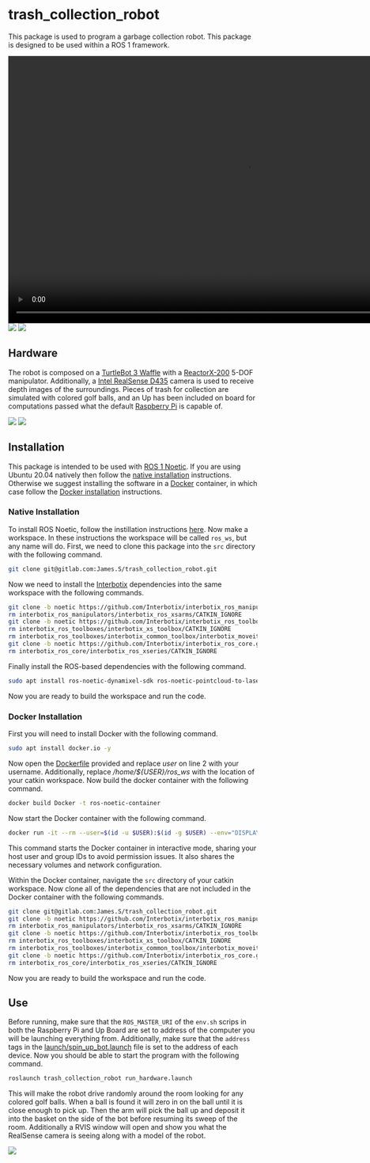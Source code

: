 # trash_collection_robot

This package is used to program a garbage collection robot.
This package is designed to be used within a ROS 1 framework.

<video width="960" height="540" controls>
  <source src="pics/video.mp4" type="video/mp4">
</video>
<img src="pics/video.gif">
<img src="pics/front.jpg">

## Hardware

The robot is composed on a [TurtleBot 3 Waffle](https://emanual.robotis.com/docs/en/platform/turtlebot3/features/) with a [ReactorX-200](https://docs.trossenrobotics.com/interbotix_xsarms_docs/specifications/rx200.html) 5-DOF manipulator.
Additionally, a [Intel RealSense D435](https://www.intelrealsense.com/depth-camera-d435/) camera is used to receive depth images of the surroundings.
Pieces of trash for collection are simulated with colored golf balls, and an Up
has been included on board for computations passed what the default [Raspberry Pi](https://www.raspberrypi.com/products/raspberry-pi-3-model-b/) is capable of.

<img src="pics/side.jpg">
<img src="pics/comp_pic.jpg">

## Installation

This package is intended to be used with [ROS 1 Noetic](https://wiki.ros.org/noetic).
If you are using Ubuntu 20.04 natively then follow the [native installation](#native-installation) instructions.
Otherwise we suggest installing the software in a [Docker](https://www.docker.com/) container, in which case follow the [Docker installation](#docker-installation) instructions.

### Native Installation

To install ROS Noetic, follow the instillation instructions [here](https://wiki.ros.org/noetic/Installation).
Now make a workspace.
In these instructions the workspace will be called `ros_ws`, but any name will do.
First, we need to clone this package into the `src` directory with the following command.
```bash
git clone git@gitlab.com:James.S/trash_collection_robot.git
```
Now we need to install the [Interbotix](https://www.interbotix.com/) dependencies into the same workspace with the following commands.
```bash
git clone -b noetic https://github.com/Interbotix/interbotix_ros_manipulators.git
rm interbotix_ros_manipulators/interbotix_ros_xsarms/CATKIN_IGNORE
git clone -b noetic https://github.com/Interbotix/interbotix_ros_toolboxes.git
rm interbotix_ros_toolboxes/interbotix_xs_toolbox/CATKIN_IGNORE
rm interbotix_ros_toolboxes/interbotix_common_toolbox/interbotix_moveit_interface/CATKIN_IGNORE
git clone -b noetic https://github.com/Interbotix/interbotix_ros_core.git
rm interbotix_ros_core/interbotix_ros_xseries/CATKIN_IGNORE
```
Finally install the ROS-based dependencies with the following command.
```bash
sudo apt install ros-noetic-dynamixel-sdk ros-noetic-pointcloud-to-laserscan ros-noetic-moveit-visual-tools ros-noetic-turtlebot3 ros-noetic-realsense2-camera -y
```
Now you are ready to build the workspace and run the code.

### Docker Installation

First you will need to install Docker with the following command.
```bash
sudo apt install docker.io -y
```
Now open the [Dockerfile](Docker/Dockerfile) provided and replace *user* on line 2 with your username.
Additionally, replace */home/${USER}/ros_ws* with the location of your catkin workspace.
Now build the docker container with the following command.
```bash
docker build Docker -t ros-noetic-container
```
Now start the Docker container with the following command.
```bash
docker run -it --rm --user=$(id -u $USER):$(id -g $USER) --env="DISPLAY" --volume="/etc/group:/etc/group:ro" --volume="/etc/passwd:/etc/passwd:ro" --volume="/etc/shadow:/etc/shadow:ro" --volume="/etc/sudoers.d:/etc/sudoers.d:ro" --net host -v /home:/home ros-noetic-container
```
This command starts the Docker container in interactive mode, sharing your host user and group IDs to avoid permission issues.
It also shares the necessary volumes and network configuration.

Within the Docker container, navigate the `src` directory of your catkin workspace.
Now clone all of the dependencies that are not included in the Docker container with the following commands.
```bash
git clone git@gitlab.com:James.S/trash_collection_robot.git
git clone -b noetic https://github.com/Interbotix/interbotix_ros_manipulators.git
rm interbotix_ros_manipulators/interbotix_ros_xsarms/CATKIN_IGNORE
git clone -b noetic https://github.com/Interbotix/interbotix_ros_toolboxes.git
rm interbotix_ros_toolboxes/interbotix_xs_toolbox/CATKIN_IGNORE
rm interbotix_ros_toolboxes/interbotix_common_toolbox/interbotix_moveit_interface/CATKIN_IGNORE
git clone -b noetic https://github.com/Interbotix/interbotix_ros_core.git
rm interbotix_ros_core/interbotix_ros_xseries/CATKIN_IGNORE
```
Now you are ready to build the workspace and run the code.

## Use

Before running, make sure that the `ROS_MASTER_URI` of the `env.sh` scrips in both the Raspberry Pi and Up Board are set to address of the computer you will be launching everything from.
Additionally, make sure that the `address` tags in the [launch/spin_up_bot.launch](launch/spin_up_bot.launch) file is set to the address of each device.
Now you should be able to start the program with the following command.
```bash
roslaunch trash_collection_robot run_hardware.launch
```
This will make the robot drive randomly around the room looking for any colored golf balls.
When a ball is found it will zero in on the ball until it is close enough to pick up.
Then the arm will pick the ball up and deposit it into the basket on the side of the bot before resuming its sweep of the room.
Additionally a RVIS window will open and show you what the RealSense camera is seeing along with a model of the robot.

<img src="pics/rviz_pic.png">

